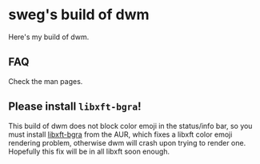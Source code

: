 # sweg's build of dwm

Here's my build of dwm.

## FAQ

Check the man pages.

## Please install `libxft-bgra`!

This build of dwm does not block color emoji in the status/info bar,
so you must install
[libxft-bgra](https://aur.archlinux.org/packages/libxft-bgra/) from
the AUR, which fixes a libxft color emoji rendering problem, otherwise
dwm will crash upon trying to render one. Hopefully this fix will be
in all libxft soon enough.
